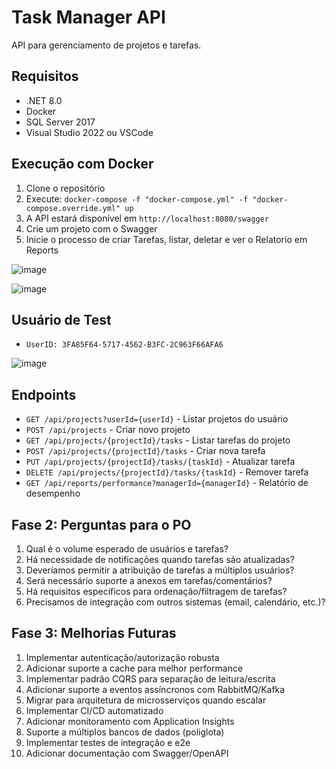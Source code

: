 # Task Manager API

API para gerenciamento de projetos e tarefas.

## Requisitos

- .NET 8.0
- Docker 
- SQL Server 2017
- Visual Studio 2022 ou VSCode

## Execução com Docker

1. Clone o repositório
2. Execute: `docker-compose -f "docker-compose.yml" -f "docker-compose.override.yml" up`
3. A API estará disponível em `http://localhost:8080/swagger`
4. Crie um projeto com o Swagger
5. Inicie o processo de criar Tarefas, listar, deletar e ver o Relatorio em Reports

![image](https://github.com/user-attachments/assets/828a8bb6-dff6-4c2e-b016-c32acb655c64)

![image](https://github.com/user-attachments/assets/ccac2be0-ff70-46d4-a695-9ddf87f583b6)

## Usuário de Test

- `UserID: 3FA85F64-5717-4562-B3FC-2C963F66AFA6`

![image](https://github.com/user-attachments/assets/ab9d2e4b-c8df-45f9-98e6-23dd4a2001ea)

## Endpoints

- `GET /api/projects?userId={userId}` - Listar projetos do usuário
- `POST /api/projects` - Criar novo projeto
- `GET /api/projects/{projectId}/tasks` - Listar tarefas do projeto
- `POST /api/projects/{projectId}/tasks` - Criar nova tarefa
- `PUT /api/projects/{projectId}/tasks/{taskId}` - Atualizar tarefa
- `DELETE /api/projects/{projectId}/tasks/{taskId}` - Remover tarefa
- `GET /api/reports/performance?managerId={managerId}` - Relatório de desempenho

## Fase 2: Perguntas para o PO

1. Qual é o volume esperado de usuários e tarefas?
2. Há necessidade de notificações quando tarefas são atualizadas?
3. Deveríamos permitir a atribuição de tarefas a múltiplos usuários?
4. Será necessário suporte a anexos em tarefas/comentários?
5. Há requisitos específicos para ordenação/filtragem de tarefas?
6. Precisamos de integração com outros sistemas (email, calendário, etc.)?

## Fase 3: Melhorias Futuras

1. Implementar autenticação/autorização robusta
2. Adicionar suporte a cache para melhor performance
3. Implementar padrão CQRS para separação de leitura/escrita
4. Adicionar suporte a eventos assíncronos com RabbitMQ/Kafka
5. Migrar para arquitetura de microsserviços quando escalar
6. Implementar CI/CD automatizado
7. Adicionar monitoramento com Application Insights
8. Suporte a múltiplos bancos de dados (poliglota)
9. Implementar testes de integração e e2e
10. Adicionar documentação com Swagger/OpenAPI

